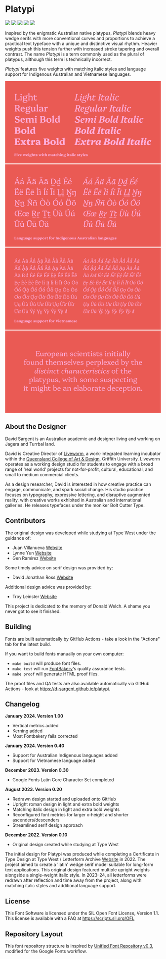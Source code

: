 # Platypi

[![][Fontbakery]](https://d-sargent.github.io/platypi/fontbakery/fontbakery-report.html)
[![][Universal]](https://d-sargent.github.io/platypi/fontbakery/fontbakery-report.html)
[![][GF Profile]](https://d-sargent.github.io/platypi/fontbakery/fontbakery-report.html)
[![][Outline Correctness]](https://d-sargent.github.io/platypi/fontbakery/fontbakery-report.html)
[![][Shaping]](https://d-sargent.github.io/platypi/fontbakery/fontbakery-report.html)

[Fontbakery]: https://img.shields.io/endpoint?url=https%3A%2F%2Fraw.githubusercontent.com%2Fd-sargent%2Fplatypi%2Fgh-pages%2Fbadges%2Foverall.json
[GF Profile]: https://img.shields.io/endpoint?url=https%3A%2F%2Fraw.githubusercontent.com%2Fd-sargent%2Fplatypi%2Fgh-pages%2Fbadges%2FGoogleFonts.json
[Outline Correctness]: https://img.shields.io/endpoint?url=https%3A%2F%2Fraw.githubusercontent.com%2Fd-sargent%2Fplatypi%2Fgh-pages%2Fbadges%2FOutlineCorrectnessChecks.json
[Shaping]: https://img.shields.io/endpoint?url=https%3A%2F%2Fraw.githubusercontent.com%2Fd-sargent%2Fplatypi%2Fgh-pages%2Fbadges%2FShapingChecks.json
[Universal]: https://img.shields.io/endpoint?url=https%3A%2F%2Fraw.githubusercontent.com%2Fd-sargent%2Fplatypi%2Fgh-pages%2Fbadges%2FUniversal.json

Inspired by the enigmatic Australian native platypus, _Platypi_ blends heavy wedge serifs with more conventional curves and proportions to achieve a practical text typeface with a unique and distinctive visual rhythm. Heavier weights push this tension further with increased stroke tapering and overall contrast. The name _Platypi_ is a term commonly used as the plural of platypus, allthough this term is technically incorrect.

_Platypi_ features five weights with matching italic styles and language support for Indigenous Australian and Vietnamese languages.

![Sample Image](documentation/platypi-sample-images-jan-2024-2.png)
![Sample Image](documentation/platypi-sample-images-jan-2024-3.png)
![Sample Image](documentation/platypi-sample-images-jan-2024-4.png)
![Sample Image](documentation/platypi-sample-images-jan-2024-5.png)

## About the Designer

David Sargent is an Australian academic and designer living and working on Jagera and Turrbal land. 

David is Creative Director of [Liveworm](https://liveworm.com.au), a work-integrated learning incubator within the [Queensland College of Art & Design](https://www.griffith.edu.au/arts-education-law/queensland-college-art-design), Griffith University. Liveworm operates as a working design studio for students to engage with a broad range of ‘real world’ projects for not-for-profit, cultural, educational, and small to medium commercial clients. 

As a design researcher, David is interested in how creative practice can engage, communicate, and spark social change. His studio practice focuses on typography, expressive lettering, and disruptive augmented reality, with creative works exhibited in Australian and international galleries. He releases typefaces under the moniker Bolt Cutter Type.

## Contributors

The original design was developed while studying at Type West under the guidance of:

* Juan Villanueva [Website](http://www.juankafka.com)
* Lynne Yun [Website](http://www.lynneyun.com)
* Gen Ramirez [Website](https://genramirez.com)

Some timely advice on serif design was provided by:

* David Jonathan Ross [Website](https://djr.com)

Additional design advice was provided by:

* Troy Leinster [Website](https://www.leinstertype.com)

This project is dedicated to the memory of Donald Welch. A shame you never got to see it finished.

## Building

Fonts are built automatically by GitHub Actions - take a look in the "Actions" tab for the latest build.

If you want to build fonts manually on your own computer:

* `make build` will produce font files.
* `make test` will run [FontBakery](https://github.com/googlefonts/fontbakery)'s quality assurance tests.
* `make proof` will generate HTML proof files.

The proof files and QA tests are also available automatically via GitHub Actions - look at https://d-sargent.github.io/platypi.

## Changelog

**January 2024. Version 1.00**
* Vertical metrics added
* Kerning added
* Most Fontbakery fails corrected

**January 2024. Version 0.40**
* Support for Australian Indigenous languages added
* Support for Vietnamese language added

**December 2023. Version 0.30**
* Google Fonts Latin Core Character Set completed

**August 2023. Version 0.20**
* Redrawn design started and uploaded onto GitHub
* Upright roman design in light and extra bold weights
* Matching italic design in light and extra bold weights
* Reconfigured font metrics for larger x-height and shorter ascenders/descenders
* Streamlined serif design approach

**December 2022. Version 0.10**
* Original design created while studying at Type West

The initial design for Platypi was produced while completing a Certificate in Type Design at Type West / Letterform Archive [Website](https://letterformarchive.org/type-west-online/) in 2022. The project aimed to create a 'latin' wedge serif model suitable for long-form text applications. This original design featured multiple upright weights alongside a single-weight italic style. In 2023–24, all letterforms were redrawn after reflection and time away from the project, along with matching italic styles and additional language support. 


## License

This Font Software is licensed under the SIL Open Font License, Version 1.1.
This license is available with a FAQ at
https://scripts.sil.org/OFL

## Repository Layout

This font repository structure is inspired by [Unified Font Repository v0.3](https://github.com/unified-font-repository/Unified-Font-Repository), modified for the Google Fonts workflow.
